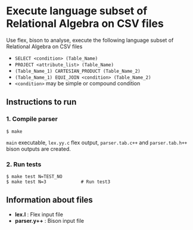 # Execute language subset of Relational Algebra on CSV files

Use flex, bison to analyse, execute the following language subset of Relational Algebra on CSV files
- ```SELECT <condition> (Table_Name)```
- ```PROJECT <attribute_list> (Table_Name)```
- ```(Table_Name_1) CARTESIAN_PRODUCT (Table_Name_2)```
- ```(Table_Name_1) EQUI_JOIN <condition> (Table_Name_2)```
- ```<condition>``` may be simple or compound condition

## Instructions to run

### 1. Compile parser
```
$ make
```
```main``` executable, ```lex.yy.c``` flex output, ```parser.tab.c++``` and ```parser.tab.h++``` bison outputs are created.

### 2. Run tests
```
$ make test N=TEST_NO
$ make test N=3             # Run test3
```

## Information about files
- **lex.l** : Flex input file
- **parser.y++** : Bison input file